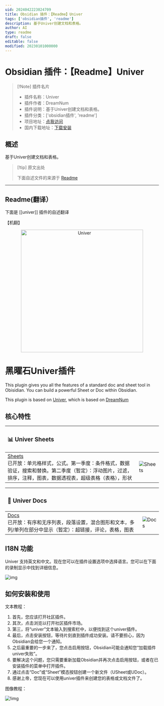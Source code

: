 ```yaml
---
uid: 2024042223024709
title: Obsidian 插件：【Readme】Univer
tags: ['obsidian插件', 'readme']
description: 基于Univer创建文档和表格。
author: AI
type: readme
draft: false
editable: false
modified: 20230101000000
---
```


# Obsidian 插件：【Readme】Univer

> [!Note] 插件名片
> - 插件名称：Univer
> - 插件作者：DreamNum
> - 插件说明：基于Univer创建文档和表格。
> - 插件分类：['obsidian插件', 'readme']
> - 项目地址：[点我访问](https://github.com/dream-num/obsidian-univer)
> - 国内下载地址：[下载安装](https://pkmer.cn/products/plugin/pluginMarket/?univer)

## 概述

基于Univer创建文档和表格。



> [!tip] 原文出处
> 
>下面自述文件的来源于 [Readme](https://ghproxy.net/https://raw.githubusercontent.com/dream-num/obsidian-univer/master/README.md)
> 

---

## Readme(翻译）

下面是 [[univer]] 插件的自述翻译

【机翻】
<p align="center">
    <picture>
        <img src="https://cdn.pkmer.cn/covers/univer_2_0.png!pkmer" alt="Univer" width="400" />
    </picture>
</p>


# 黑曜石Univer插件
This plugin gives you all the features of a standard doc and sheet tool in Obisidian. You can build a powerful Sheet or Doc within Obsidian.

This plugin is based on [Univer](https://github.com/dream-num/univer), which is based on [DreamNum](https://github.com/dream-num)
## 核心特性

| <h3>📊 Univer Sheets</h3> | |
| :------------------------ | :------------------- |
| [Sheets](https://www.univer.ai/examples/sheets/)<br>已开放：单元格样式，公式。第一季度：条件格式，数据验证，搜索和替换。第二季度（暂定）：浮动图片，过滤，排序，注释，图表，数据透视表，超级表格（表格），形状 | ![Sheets](https://cdn.pkmer.cn/covers/univer_2_0.gif!pkmer) |

| <h3>📝 Univer Docs</h3> | |
| :---------------------- | :------------------- |
| [Docs](https://www.univer.ai/examples/docs/)<br>已开放：有序和无序列表，段落设置，混合图形和文本，多列/单列在部分中显示（暂定）：超链接，评论，表格，图表 | ![Docs](https://cdn.pkmer.cn/covers/univer_2_1.gif!pkmer) |
## I18N 功能

Univer 支持英文和中文。现在您可以在插件设置选项中选择语言。您可以在下面的录制显示中找到详细信息。

![img](https://cdn.pkmer.cn/covers/univer_2_2.gif!pkmer)
## 如何安装和使用

文本教程：

1. 首先，您应该打开社区插件。
2. 其次，点击浏览以打开社区插件市场。
3. 第三，将“univer”文本输入到搜索栏中，以便找到这个univer插件。
4. 最后，点击安装按钮，等待片刻直到插件成功安装。请不要担心，因为Obsidian会给您一个通知。
5. 之后最重要的一步来了，您点击启用按钮，Obsidian可能会通知您“加载插件univer失败”。
6. 要解决这个问题，您只需要重新加载Obsidian并再次点击启用按钮，或者在已安装插件的菜单中打开插件。
7. 通过点击“Doc”或“Sheet”模态按钮创建一个新文件（USheet或UDoc）。
8. 感谢上帝，您现在可以使用univer插件来创建您的表格或文档文件了。

图像教程：

![!img](https://cdn.pkmer.cn/covers/univer_2_3.gif)



